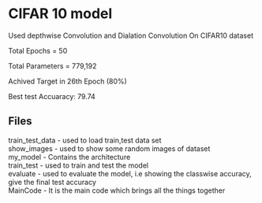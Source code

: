<h1> CIFAR 10 model</h1>

Used depthwise Convolution and Dialation Convolution On CIFAR10 dataset

Total Epochs = 50

Total Parameters = 779,192

Achived Target in 26th Epoch (80%)

Best test Accuaracy: 79.74


<h2>Files</h2>

train_test_data - used to load train,test data set<br>
show_images - used to show some random images of dataset<br>
my_model - Contains the architecture<br>
train_test - used to train and test the model<br>
evaluate - used to evaluate the model, i.e showing the classwise accuracy, give the final test accuracy<br>
MainCode - It is the main code which brings all the things together<br>
